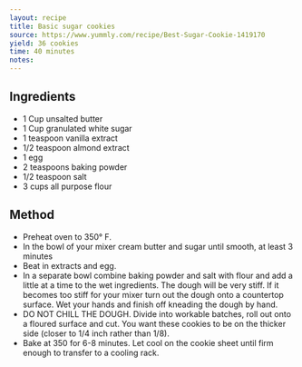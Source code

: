 ```yaml
---
layout: recipe
title: Basic sugar cookies
source: https://www.yummly.com/recipe/Best-Sugar-Cookie-1419170
yield: 36 cookies
time: 40 minutes
notes: 
---
```


## Ingredients
- 1 Cup unsalted butter
- 1 Cup granulated white sugar
- 1 teaspoon vanilla extract
- 1/2 teaspoon almond extract
- 1 egg
- 2 teaspoons baking powder
- 1/2 teaspoon salt
- 3 cups all purpose flour

## Method
- Preheat oven to 350° F.
- In the bowl of your mixer cream butter and sugar until smooth, at least 3 minutes
- Beat in extracts and egg.
- In a separate bowl combine baking powder and salt  with flour and add a little at a time to the wet ingredients. The dough will be very stiff. If it becomes too stiff for your mixer turn out the dough onto a countertop surface. Wet your hands and finish off kneading the dough by hand.
- DO NOT CHILL THE DOUGH. Divide into workable batches, roll out onto a floured surface and cut. You want these cookies to be on the thicker side (closer to 1/4 inch rather than 1/8).
- Bake at 350 for 6-8 minutes. Let cool on the cookie sheet until firm enough to transfer to a cooling rack.

